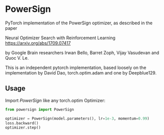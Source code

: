 # PowerSign

PyTorch implementation of the PowerSign optimizer, as described in the paper

Neural Optimizer Search with Reinforcement Learning
https://arxiv.org/abs/1709.07417

by Google Brain researchers Irwan Bello, Barret Zoph, Vijay Vasudevan and Quoc V. Le.

This is an independent pytorch implementation, based loosely on the implementation by David Dao, torch.optim.adam and 
one by Deepblue129. 

## Usage

Import _PowerSign_ like any torch.optim Optimizer:

```python
from powersign import PowerSign

optimizer = PowerSign(model.parameters(), lr=1e-3, momentum=0.99)
loss.backward()
optimizer.step()
```
